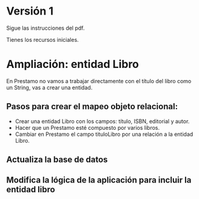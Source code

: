 # Versión 1
Sigue las instrucciones del pdf.

Tienes los recursos iniciales.

# Ampliación: entidad Libro

En Prestamo no vamos a trabajar directamente con el título del libro como un String, vas a crear una entidad.

## Pasos para crear el mapeo objeto relacional:

- Crear una entidad Libro con los campos: título, ISBN, editorial y autor.
- Hacer que un Prestamo esté compuesto por varios libros.
- Cambiar en Prestamo el campo tituloLibro por una relación a la entidad Libro.


## Actualiza la base de datos

## Modifica la lógica de la aplicación para incluir la entidad libro
